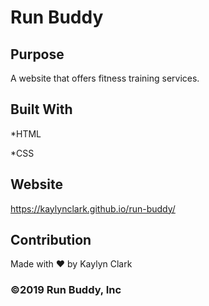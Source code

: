 #   Run Buddy

## Purpose
A website that offers fitness training services.

## Built With
*HTML 

*CSS

## Website
https://kaylynclark.github.io/run-buddy/

## Contribution
Made with ❤️ by Kaylyn Clark

### ©️2019 Run Buddy, Inc
